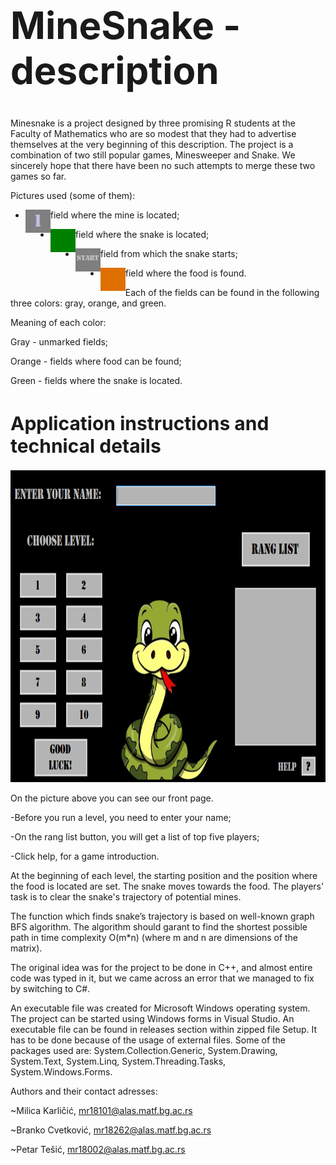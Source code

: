 <h1 style="font-size:60px;"> MineSnake - description </h1>

Minesnake is a project designed by three promising R students at the Faculty of Mathematics who are so modest that they had to advertise themselves at the very beginning of this description. The project is a combination of two still popular games, Minesweeper and Snake. We sincerely hope that there have been no such attempts to merge these two games so far.

Pictures used (some of them):

 - field where the mine is located; <img align="left" width="40" height="37" src="/project_files/pictures/1mine.png">

 - field where the snake is located; <img align="left" width="40" height="37" src="/project_files/pictures/snake.png">

 - field from which the snake starts; <img align="left" width="40" height="37" src="/project_files/pictures/0minesAndStart.png">
        
 - field where the food is found. <img align="left" width="40" height="37" src="/project_files/pictures/food.png">

Each of the fields can be found in the following three colors: gray, orange, and green.

Meaning of each color:

Gray - unmarked fields;

Orange - fields where food can be found;

Green - fields where the snake is located.

<p align="center"> <h1 style="font-size:30px;"> Application instructions and technical details </h1> </p>
<p align="left">
<img width="800" height="500" src="/project_files/pictures/photo1.png"> 
 </p>
 
 On the picture above you can see our front page.
 
-Before you run a level, you need to enter your name;

-On the rang list button, you will get a list of top five players;

-Click help, for a game introduction.

At the beginning of each level, the starting position and the position where the food is located are set. The snake moves towards the food. The players' task is to clear the snake's trajectory of potential mines.

The function which finds snake’s trajectory is based on well-known graph BFS algorithm. The algorithm should garant to find the shortest possible path in time complexity O(m*n) (where m and n are dimensions of the matrix).

The original idea was for the project to be done in C++, and almost entire code was typed in it, but we came across an error that we managed to fix by switching to C#.

An executable file was created for Microsoft Windows operating system. The project can be started using Windows forms in Visual Studio. An executable file can be found in releases section within zipped file Setup. It has to be done because of the usage of external files.
Some of the packages used are: System.Collection.Generic, System.Drawing, System.Text, System.Linq, System.Threading.Tasks, System.Windows.Forms.



Authors and their contact adresses: 

~Milica Karličić, mr18101@alas.matf.bg.ac.rs

~Branko Cvetković, mr18262@alas.matf.bg.ac.rs

~Petar Tešić, mr18002@alas.matf.bg.ac.rs 
